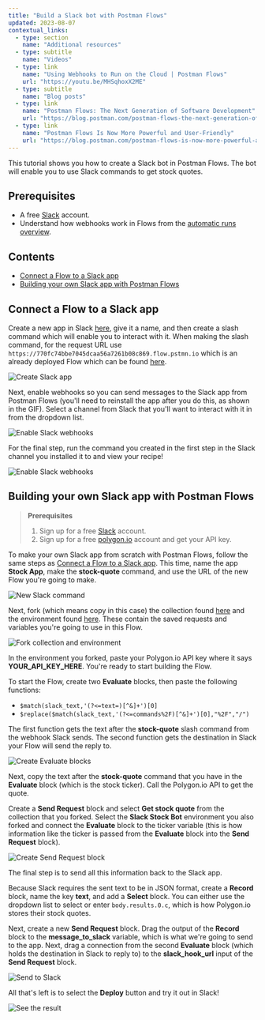 ```yaml
---
title: "Build a Slack bot with Postman Flows"
updated: 2023-08-07
contextual_links:
  - type: section
    name: "Additional resources"
  - type: subtitle
    name: "Videos"
  - type: link
    name: "Using Webhooks to Run on the Cloud | Postman Flows"
    url: "https://youtu.be/MHSqhoxX2ME"
  - type: subtitle
    name: "Blog posts"
  - type: link
    name: "Postman Flows: The Next Generation of Software Development"
    url: "https://blog.postman.com/postman-flows-the-next-generation-of-software-development/"
  - type: link
    name: "Postman Flows Is Now More Powerful and User-Friendly"
    url: "https://blog.postman.com/postman-flows-is-now-more-powerful-and-user-friendly/"
---
```


This tutorial shows you how to create a Slack bot in Postman Flows. The bot will enable you to use Slack commands to get stock quotes.

## Prerequisites

* A free [Slack](https://slack.com/) account.
* Understand how webhooks work in Flows from the [automatic runs overview](/docs/postman-flows/concepts/automatic-runs/).

## Contents

* [Connect a Flow to a Slack app](#connect-a-flow-to-a-slack-app)
* [Building your own Slack app with Postman Flows](#building-your-own-slack-app-with-postman-flows)

## Connect a Flow to a Slack app

Create a new app in Slack [here](https://api.slack.com/apps), give it a name, and then create a slash command which will enable you to interact with it. When making the slash command, for the request URL use `https://770fc74bbe7045dcaa56a7261b08c869.flow.pstmn.io` which is an already deployed Flow which can be found [here](https://www.postman.com/postman/workspace/utility-flows/flow/642376220544c000387685c5).

<img src="https://assets.postman.com/postman-labs-docs/cloud-execution/make-slack-app-with-command.gif" alt="Create Slack app" fetchpriority="low" loading="lazy" />

Next, enable webhooks so you can send messages to the Slack app from Postman Flows (you'll need to reinstall the app after you do this, as shown in the GIF). Select a channel from Slack that you'll want to interact with it in from the dropdown list.

<img src="https://assets.postman.com/postman-labs-docs/cloud-execution/slack-app-enable-webhooks.gif" alt="Enable Slack webhooks" fetchpriority="low" loading="lazy" />

For the final step, run the command you created in the first step in the Slack channel you installed it to and view your recipe!

<img src="https://assets.postman.com/postman-labs-docs/cloud-execution/run-slack-command.gif" alt="Enable Slack webhooks" fetchpriority="low" loading="lazy" />

## Building your own Slack app with Postman Flows

> **Prerequisites**
>
> 1. Sign up for a free [Slack](https://slack.com/) account.
> 2. Sign up for a free [polygon.io](https://polygon.io/) account and get your API key.

To make your own Slack app from scratch with Postman Flows, follow the same steps as [Connect a Flow to a Slack app](#connect-a-flow-to-a-slack-app). This time, name the app **Stock App**, make the **stock-quote** command, and use the URL of the new Flow you're going to make.

<img src="https://assets.postman.com/postman-docs/v10/new-slack-request-url-v10-1.gif" alt="New Slack command" fetchpriority="low" loading="lazy" />

Next, fork (which means copy in this case) the collection found [here](https://www.postman.com/postman/workspace/slack-integration-flows/collection/23919558-0fc87fc5-de53-4c48-b30f-362a1a7ceba3?action=share&creator=23919558) and the environment found [here](https://www.postman.com/postman/workspace/slack-integration-flows/environment/23919558-144c823d-9dcf-42ff-b85b-66e8e1d41e2a). These contain the saved requests and variables you're going to use in this Flow.

<img src="https://assets.postman.com/postman-labs-docs/cloud-execution/fork-collection-and-environment.gif" alt="Fork collection and environment" fetchpriority="low" loading="lazy" />

In the environment you forked, paste your Polygon.io API key where it says **YOUR_API_KEY_HERE**. You're ready to start building the Flow.

To start the Flow, create two **Evaluate** blocks, then paste the following functions:

* `$match(slack_text,'(?<=text=)[^&]+')[0]`
* `$replace($match(slack_text,'(?<=commands%2F)[^&]+')[0],"%2F","/")`

The first function gets the text after the **stock-quote** slash command from the webhook Slack sends. The second function gets the destination in Slack your Flow will send the reply to.

<img src="https://assets.postman.com/postman-docs/v10/make-evaluate-blocks-v10-2.gif" alt="Create Evaluate blocks" fetchpriority="low" loading="lazy" />

Next, copy the text after the **stock-quote** command that you have in the **Evaluate** block (which is the stock ticker). Call the Polygon.io API to get the quote.

Create a **Send Request** block and select **Get stock quote** from the collection that you forked. Select the **Slack Stock Bot** environment you also forked and connect the **Evaluate** block to the ticker variable (this is how information like the ticker is passed from the **Evaluate** block into the **Send Request** block).

<img src="https://assets.postman.com/postman-docs/v10/make-send-request-block-v10-2.gif" alt="Create Send Request block" fetchpriority="low" loading="lazy" />

The final step is to send all this information back to the Slack app.

Because Slack requires the sent text to be in JSON format, create a **Record** block, name the key **text**, and add a **Select** block. You can either use the dropdown list to select or enter ```body.results.0.c```, which is how Polygon.io stores their stock quotes.

Next, create a new **Send Request** block. Drag the output of the **Record** block to the **message_to_slack** variable, which is what we're going to send to the app. Next, drag a connection from the second **Evaluate** block (which holds the destination in Slack to reply to) to the **slack_hook_url** input of the **Send Request** block.

<img src="https://assets.postman.com/postman-docs/v10/sending-to-slack-v10-2.gif" alt="Send to Slack" fetchpriority="low" loading="lazy" />

All that's left is to select the **Deploy** button and try it out in Slack!

<img src="https://assets.postman.com/postman-labs-docs/cloud-execution/see-result-in-slack.gif" alt="See the result" fetchpriority="low" loading="lazy" />
